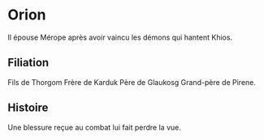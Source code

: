 # Orion

Il épouse Mérope après avoir vaincu les démons qui hantent Khios.

## Filiation
Fils de Thorgom
Frère de Karduk
Père de Glaukosg
Grand-père de Pirene.

## Histoire
Une blessure reçue au combat lui fait perdre la vue.